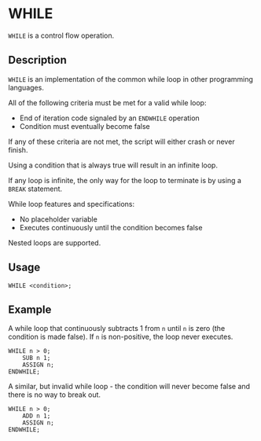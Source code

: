# WHILE

`WHILE` is a control flow operation.

## Description

`WHILE` is an implementation of the common while loop in other programming languages.

All of the following criteria must be met for a valid while loop:

- End of iteration code signaled by an `ENDWHILE` operation
- Condition must eventually become false

If any of these criteria are not met, the script will either crash or never finish.

Using a condition that is always true will result in an infinite loop.

If any loop is infinite, the only way for the loop to terminate is by using a `BREAK` statement.

While loop features and specifications:

- No placeholder variable
- Executes continuously until the condition becomes false

Nested loops are supported.

## Usage

`WHILE <condition>;`

## Example

A while loop that continuously subtracts 1 from `n` until `n` is zero (the condition is made false). If `n` is
non-positive, the loop never executes.

```
WHILE n > 0;
	SUB n 1;
	ASSIGN n;
ENDWHILE;
```

A similar, but invalid while loop - the condition will never become false and there is no way to break out.

```
WHILE n > 0;
	ADD n 1;
	ASSIGN n;
ENDWHILE;
```
